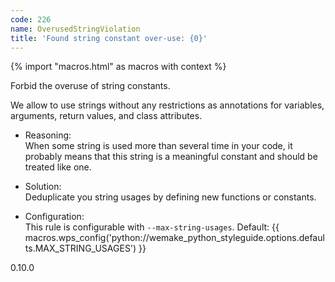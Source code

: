 ```yaml
---
code: 226
name: OverusedStringViolation
title: 'Found string constant over-use: {0}'
---
```


{% import "macros.html" as macros with context %}

Forbid the overuse of string constants.

We allow to use strings without any restrictions as annotations for
variables, arguments, return values, and class attributes.

  - Reasoning:  
    When some string is used more than several time in your code, it
    probably means that this string is a meaningful constant and should
    be treated like one.

  - Solution:  
    Deduplicate you string usages by defining new functions or
    constants.

  - Configuration:  
    This rule is configurable with `--max-string-usages`. Default:
    {{ macros.wps_config('python://wemake_python_styleguide.options.defaults.MAX_STRING_USAGES') }}

<div class="versionadded">

0.10.0

</div>
